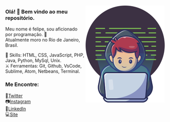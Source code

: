 <img align="right" width="250" heigth="250" src="https://github.com/felipebaloneker/felipebaloneker/blob/main/img.png" ></img>
### Olá! :vulcan_salute: Bem vindo ao meu repositório.
Meu nome é felipe, sou aficionado por programação. :monocle_face:<br/>
Atualmente moro no Rio de Janeiro, Brasil. <br/>

:mage: Skills: HTML, CSS, JavaScript, PHP, Java, Python, MySql, Unix.<br/>
:crossed_swords: Ferramentas: Git, Github, VsCode, Sublime, Atom, Netbeans, Terminal.<br/>
 
### Me Encontre:<br/>
:baby_chick:[Twitter](https://twitter.com/felipebaloneke2)<br/>
:camera:[Instagram](https://www.instagram.com/felipebaloneker/)<br/>
:briefcase:[LinkedIn](https://www.linkedin.com/in/felipe-baloneker-1016b3108/)<br/>
:computer:[Site](https://felipebaloneker.github.io/Projeto_site/)

